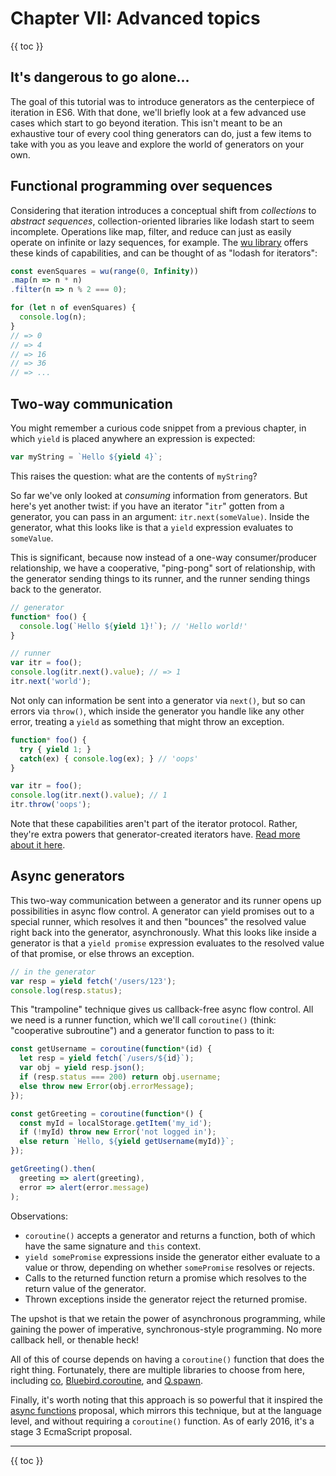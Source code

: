 # Chapter VII: Advanced topics

{{ toc }}

## It's dangerous to go alone...

The goal of this tutorial was to introduce generators as the centerpiece of iteration in ES6. With that done, we'll briefly look at a few advanced use cases which start to go beyond iteration. This isn't meant to be an exhaustive tour of every cool thing generators can do, just a few items to take with you as you leave and explore the world of generators on your own.

## Functional programming over sequences

Considering that iteration introduces a conceptual shift from *collections* to *abstract sequences*, collection-oriented libraries like lodash start to seem incomplete. Operations like map, filter, and reduce can just as easily operate on infinite or lazy sequences, for example. The [wu library](https://fitzgen.github.io/wu.js/) offers these kinds of capabilities, and can be thought of as "lodash for iterators":

```js
const evenSquares = wu(range(0, Infinity))
.map(n => n * n)
.filter(n => n % 2 === 0);

for (let n of evenSquares) {
  console.log(n);
}
// => 0
// => 4
// => 16
// => 36
// => ...
```

## Two-way communication

You might remember a curious code snippet from a previous chapter, in which `yield` is placed anywhere an expression is expected:

```js
var myString = `Hello ${yield 4}`;
```

This raises the question: what are the contents of `myString`?

So far we've only looked at *consuming* information from generators. But here's yet another twist: if you have an iterator "`itr`" gotten from a generator, you can pass in an argument: `itr.next(someValue)`. Inside the generator, what this looks like is that a `yield` expression evaluates to `someValue`.

This is significant, because now instead of a one-way consumer/producer relationship, we have a cooperative, "ping-pong" sort of relationship, with the generator sending things to its runner, and the runner sending things back to the generator.

```js
// generator
function* foo() {
  console.log(`Hello ${yield 1}!`); // 'Hello world!'
}

// runner
var itr = foo();
console.log(itr.next().value); // => 1
itr.next('world');
```

Not only can information be sent into a generator via `next()`, but so can errors via `throw()`, which inside the generator you handle like any other error, treating a `yield` as something that might throw an exception.

```js
function* foo() {
  try { yield 1; }
  catch(ex) { console.log(ex); } // 'oops'
}

var itr = foo();
console.log(itr.next().value); // 1
itr.throw('oops');
```

Note that these capabilities aren't part of the iterator protocol. Rather, they're extra powers that generator-created iterators have. [Read more about it here](http://www.2ality.com/2015/03/es6-generators.html#return%28%29-and-throw%28%29).

## Async generators

This two-way communication between a generator and its runner opens up possibilities in async flow control. A generator can yield promises out to a special runner, which resolves it and then "bounces" the resolved value right back into the generator, asynchronously. What this looks like inside a generator is that a `yield promise` expression evaluates to the resolved value of that promise, or else throws an exception.

```js
// in the generator
var resp = yield fetch('/users/123');
console.log(resp.status);
```

This "trampoline" technique gives us callback-free async flow control. All we need is a runner function, which we'll call `coroutine()` (think: "cooperative subroutine") and a generator function to pass to it:

```js
const getUsername = coroutine(function*(id) {
  let resp = yield fetch(`/users/${id}`);
  var obj = yield resp.json();
  if (resp.status === 200) return obj.username;
  else throw new Error(obj.errorMessage);
});

const getGreeting = coroutine(function*() {
  const myId = localStorage.getItem('my_id');
  if (!myId) throw new Error('not logged in');
  else return `Hello, ${yield getUsername(myId)}`;
});

getGreeting().then(
  greeting => alert(greeting),
  error => alert(error.message)
);
```

Observations:

 * `coroutine()` accepts a generator and returns a function, both of which have the same signature and `this` context.
 * `yield somePromise` expressions inside the generator either evaluate to a value or throw, depending on whether `somePromise` resolves or rejects.
 * Calls to the returned function return a promise which resolves to the return value of the generator.
 * Thrown exceptions inside the generator reject the returned promise.

The upshot is that we retain the power of asynchronous programming, while gaining the power of imperative, synchronous-style programming. No more callback hell, or thenable heck!

All of this of course depends on having a `coroutine()` function that does the right thing. Fortunately, there are multiple libraries to choose from here, including [co](https://www.npmjs.com/package/co), [Bluebird.coroutine](https://www.npmjs.com/package/bluebird), and [Q.spawn](https://github.com/kriskowal/q).

Finally, it's worth noting that this approach is so powerful that it inspired the [async functions](https://jakearchibald.com/2014/es7-async-functions/) proposal, which mirrors this technique, but at the language level, and without requiring a `coroutine()` function. As of early 2016, it's a stage 3 EcmaScript proposal.

----------------

{{ toc }}
